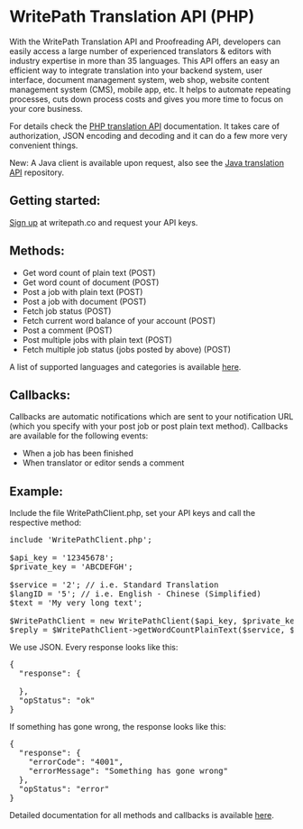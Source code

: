 WritePath Translation API (PHP)
==============================

With the WritePath Translation API and Proofreading API, developers can easily access a large number of experienced translators & editors with industry expertise in more than 35 languages. This API offers an easy an efficient way to integrate translation into your backend system, user interface, document management system, web shop, website content management system (CMS), mobile app, etc. It helps to automate repeating processes, cuts down process costs and gives you more time to focus on your core business.

For details check the <a href="https://www.writepath.co/en/developers">PHP translation API</a> documentation.
It takes care of authorization, JSON encoding and decoding and it can do a few more very convenient things.

New: A Java client is available upon request, also see the <a href="https://github.com/writepath/Java-Translation-API">Java translation API</a> repository.

<h2>Getting started:</h2>
<a href="https://www.writepath.co/en/signup">Sign up</a> at writepath.co and request your API keys.

<h2>Methods:</h2>
<ul>
  <li>Get word count of plain text (POST)</li>
  <li>Get word count of document (POST)</li>
  <li>Post a job with plain text (POST)</li>
  <li>Post a job with document (POST)</li>
  <li>Fetch job status (POST)</li>
  <li>Fetch current word balance of your account (POST)</li>
  <li>Post a comment (POST)</li>
  <li>Post multiple jobs with plain text (POST)</li>
  <li>Fetch multiple job status (jobs posted by above) (POST)</li>
</ul>

A list of supported languages and categories is available <a href="https://www.writepath.co/en/developers/languages">here</a>.

<h2>Callbacks:</h2>

Callbacks are automatic notifications which are sent to your notification URL (which you specify with your post job or post plain text method). Callbacks are available for the following events:

<ul>
  <li>When a job has been finished</li>
  <li>When translator or editor sends a comment</li>
</ul>

<h2>Example:</h2>

Include the file WritePathClient.php, set your API keys and call the respective method:

<pre>
include 'WritePathClient.php';

$api_key = '12345678';
$private_key = 'ABCDEFGH';

$service = '2'; // i.e. Standard Translation
$langID = '5'; // i.e. English - Chinese (Simplified)
$text = 'My very long text';

$WritePathClient = new WritePathClient($api_key, $private_key);
$reply = $WritePathClient->getWordCountPlainText($service, $langID, $text);
</pre>

We use JSON. Every response looks like this:

<pre>
{
  "response": {

  },
  "opStatus": "ok"
}
</pre>


If something has gone wrong, the response looks like this:

<pre>
{
  "response": {
    "errorCode": "4001",
    "errorMessage": "Something has gone wrong"
  },
  "opStatus": "error"
}
</pre>

Detailed documentation for all methods and callbacks is available <a href="https://www.writepath.co/en/developers">here</a>.
